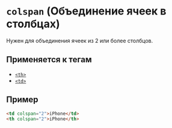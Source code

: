 # `colspan` (Объединение ячеек в столбцах)

Нужен для объединения ячеек из 2 или более столбцов.

## Применяется к тегам

- [`<th>`](<../TAGS TABLE/th (ЯЧЕЙКА - ЗАГОЛОВОК).md>)
- [`<td>`](<../TAGS TABLE/td (ЯЧЕЙКА).md>)

## Пример

```html
<td colspan="2">iPhone</td>
<th colspan="2">iPhone</th>
```
